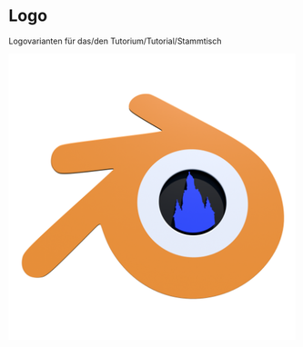 ﻿# Logo
Logovarianten für das/den Tutorium/Tutorial/Stammtisch

![aktueller Stand als gerendertes Bild](Version1_Render1.png)